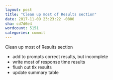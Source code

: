 ```yaml
---
layout: post
title: "Clean up most of Results section"
date: 2017-11-09 23:23:22 -0800
sha: cd7d6e4
wordcount: 5151
categories: commit
---
```

Clean up most of Results section

 * add to prompts correct results, but incomplete
 * write most of response time results
 * flush out tlx results
 * update summary table
